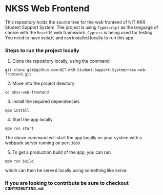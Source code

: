 # NKSS Web Frontend

This repository holds the source tree for the web frontend of NIT KKR Student Support System. The project is using ```Typescript``` as the language of choice with the ```ReactJS``` web framework. ```Cypress``` is being used for testing. You need to have ```NodeJS``` and ```npm``` installed locally to run this app.

### Steps to run the project locally

1. Clone the repository locally, using the command 
```shell
git clone git@github.com:NIT-KKR-Student-Support-System/nkss-web-frontend.git
```
2. Move into the project directory
```shell
cd nkss-web-frontend
```
3. Install the required dependencies
```shell
npm install
```
4. Start the app locally
```shell
npm run start
```
The above command will start the app locally on your system with a webpack server running on port ```3000```

5. To get a production build of the app, you can run
```shell
npm run build
```
which can then be served locally using something like serve.


### If you are looking to contribute be sure to checkout ```CONTRIBUTING.md```

